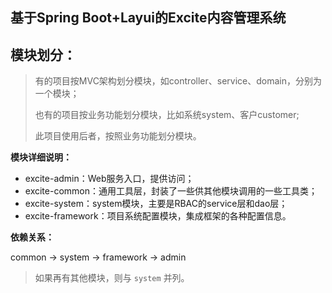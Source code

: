 ## 基于Spring Boot+Layui的Excite内容管理系统

## 模块划分：

> 有的项目按MVC架构划分模块，如controller、service、domain，分别为一个模块；
> 
> 也有的项目按业务功能划分模块，比如系统system、客户customer;
> 
> 此项目使用后者，按照业务功能划分模块。

**模块详细说明：**

+ excite-admin：Web服务入口，提供访问；
+ excite-common：通用工具层，封装了一些供其他模块调用的一些工具类；
+ excite-system：system模块，主要是RBAC的service层和dao层；
+ excite-framework：项目系统配置模块，集成框架的各种配置信息。

**依赖关系：**

common → system → framework → admin

> 如果再有其他模块，则与 `system` 并列。